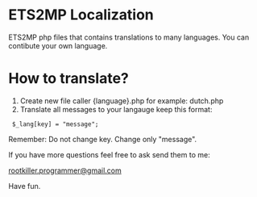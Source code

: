 ETS2MP Localization
===================

ETS2MP php files that contains translations to many languages. You can contibute your own language.

How to translate?
===================

1. Create new file caller {language}.php for example: dutch.php
2. Translate all messages to your langauge keep this format:
```
 $_lang[key] = "message";
```


Remember: Do not change key. Change only "message".

If you have more questions feel free to ask send them to me:

rootkiller.programmer@gmail.com

Have fun.
